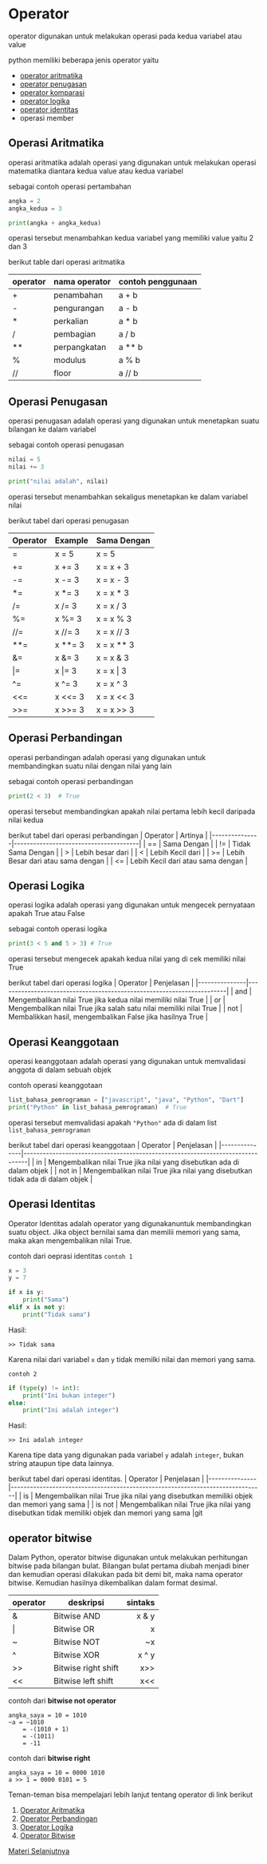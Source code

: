 # Operator

operator digunakan untuk melakukan operasi pada kedua variabel atau value

python memiliki beberapa jenis operator yaitu

- [operator aritmatika](operator_aritmatika.py)
- [operator penugasan](operator_penugasan.py)
- [operator komparasi](operator_perbandingan.py)
- [operator logika](operator_logika.py)
- [operator identitas](operator_identitas.py)
- operasi member


## Operasi Aritmatika
operasi aritmatika adalah operasi yang digunakan untuk melakukan operasi matematika diantara kedua value atau kedua variabel

sebagai contoh operasi pertambahan
```python
angka = 2
angka_kedua = 3

print(angka + angka_kedua)
```
operasi tersebut menambahkan kedua variabel yang memiliki value yaitu 2 dan 3

berikut table dari operasi aritmatika

| operator | nama operator | contoh penggunaan |
|----------|---------------|-------------------|
| +        | penambahan    | a + b             |
| -        | pengurangan   | a - b             |
| *        | perkalian     | a * b             |
| /        | pembagian     | a / b             |
| **       | perpangkatan  | a ** b            |
| %        | modulus       | a % b             |
| //       | floor         | a // b            |

## Operasi Penugasan
operasi penugasan adalah operasi yang digunakan untuk menetapkan suatu bilangan ke dalam variabel

sebagai contoh operasi penugasan
```python
nilai = 5
nilai += 3

print("nilai adalah", nilai)
```
operasi tersebut menambahkan sekaligus menetapkan ke dalam variabel nilai

berikut tabel dari operasi penugasan

|   Operator    |   Example     |  Sama Dengan  |
|---------------|---------------|---------------|
|     =         |   x = 5       |   x = 5       |
|     +=        |   x += 3      |   x = x + 3   |
|     -=        |   x -= 3      |   x = x - 3   |
|     *=        |   x *= 3      |   x = x * 3   |
|     /=        |   x /= 3      |   x = x / 3   |
|     %=        |   x %= 3      |   x = x % 3   |
|     //=       |   x //= 3     |   x = x // 3  |
|     **=       |   x **= 3     |   x = x ** 3  |
|     &=        |   x &= 3      |   x = x & 3   |
|     &#124;=        |   x &#124;= 3      |   x = x &#124; 3   |
|     ^=        |   x ^= 3      |   x = x ^ 3   |
|     <<=       |   x <<= 3     |   x = x << 3  |
|     >>=       |   x >>= 3     |   x = x >> 3  |


## Operasi Perbandingan
operasi perbandingan adalah operasi yang digunakan untuk membandingkan suatu nilai dengan nilai yang lain

sebagai contoh operasi perbandingan
```python
print(2 < 3)  # True
```

operasi tersebut membandingkan apakah nilai pertama lebih kecil daripada nilai kedua

berikut tabel dari operasi perbandingan
|   Operator    |                Artinya                |
|---------------|---------------------------------------|
|      ==       |              Sama Dengan              |
|      !=       |           Tidak Sama Dengan           |
|      >        |           Lebih besar dari            |
|      <        |           Lebih Kecil dari            |
|      >=       |    Lebih Besar dari atau sama dengan  |
|      <=       |    Lebih Kecil dari atau sama dengan  |

## Operasi Logika
operasi logika adalah operasi yang digunakan untuk mengecek pernyataan apakah True atau False

sebagai contoh operasi logika
```python
print(3 < 5 and 5 > 3) # True
```

operasi tersebut mengecek apakah kedua nilai yang di cek memiliki nilai True

berikut tabel dari operasi logika
|   Operator    |                         Penjelasan                                    |
|---------------|-----------------------------------------------------------------------|
|     and       | Mengembalikan nilai True jika kedua nilai memiliki nilai True         |
|     or        | Mengembalikan nilai True jika salah satu nilai memiliki nilai True    |
|     not       | Membalikkan hasil, mengembalikan False jika hasilnya True             |


## Operasi Keanggotaan
operasi keanggotaan adalah operasi yang digunakan untuk memvalidasi anggota di dalam sebuah objek

contoh operasi keanggotaan
```python
list_bahasa_pemrograman = ["javascript", "java", "Python", "Dart"]
print("Python" in list_bahasa_pemrograman)  # True
```

operasi tersebut memvalidasi apakah `"Python"` ada di dalam list `list_bahasa_pemrograman`

berikut tabel dari operasi keanggotaan
|   Operator    |                      Penjelasan                                               |
|---------------|-------------------------------------------------------------------------------|
|      in       | Mengembalikan nilai True jika nilai yang disebutkan ada di dalam objek        |
|    not in     | Mengembalikan nilai True jika nilai yang disebutkan tidak ada di dalam objek  |

## Operasi Identitas
Operator Identitas adalah operator yang digunakanuntuk membandingkan suatu object. Jika object bernilai sama dan memilii memori yang sama, maka akan mengembalikan nilai True.

contoh dari oeprasi identitas
`contoh 1`
```python
x = 3
y = 7

if x is y:
    print("Sama")
elif x is not y:
    print("Tidak sama")
```
Hasil:
```
>> Tidak sama
```
Karena nilai dari variabel `x` dan `y` tidak memilki nilai dan memori yang sama.

`contoh 2`
```python
if (type(y) != int):
    print("Ini bukan integer")
else:
    print("Ini adalah integer")
```
Hasil:
```
>> Ini adalah integer
```
Karena tipe data yang digunakan pada variabel `y` adalah `integer`, bukan string ataupun tipe data lainnya.

berikut tabel dari operasi identitas.
|   Operator    |                      Penjelasan                                               |
|---------------|-------------------------------------------------------------------------------|
|      is       | Mengembalikan nilai True jika nilai yang disebutkan memiliki objek dan memori yang sama        |
|    is not     | Mengembalikan nilai True jika nilai yang disebutkan tidak memiliki objek dan memori yang sama  |git


## operator bitwise

Dalam Python, operator bitwise digunakan untuk melakukan perhitungan bitwise pada bilangan bulat. Bilangan bulat pertama diubah menjadi biner dan kemudian operasi dilakukan pada bit demi bit, maka nama operator bitwise. Kemudian hasilnya dikembalikan dalam format desimal.

| operator |      deskripsi      | sintaks |
|:--       |---------------------| --:     |
|&        | Bitwise AND         | x & y   |
|\|       | Bitwise OR          | x | y   |
|~        | Bitwise NOT         | ~x      |
|^        | Bitwise XOR         | x ^ y   |
|>>       | Bitwise right shift | x>>     |
|<<       | Bitwise left shift  | x<<     |


contoh dari **bitwise not operator**
```
angka_saya = 10 = 1010
~a = ~1010
    = -(1010 + 1)
    = -(1011)
    = -11
```

contoh dari **bitwise right**
```
angka_saya = 10 = 0000 1010
a >> 1 = 0000 0101 = 5
```
Teman-teman bisa mempelajari lebih lanjut tentang operator di link berikut
1. [Operator Aritmatika](https://www.youtube.com/watch?v=gxmTFXfrMzk&list=PLZS-MHyEIRo59lUBwU-XHH7Ymmb04ffOY&index=5)
2. [Operator Perbandingan](https://www.youtube.com/watch?v=Kv_lDWq8kCc&list=PLZS-MHyEIRo59lUBwU-XHH7Ymmb04ffOY&index=11)
3. [Operator Logika](https://www.youtube.com/watch?v=Sl7zqPpC2VI&list=PLZS-MHyEIRo59lUBwU-XHH7Ymmb04ffOY&index=12)
4. [Operator Bitwise](https://www.youtube.com/watch?v=-VrqfCGwr88&list=PLZS-MHyEIRo59lUBwU-XHH7Ymmb04ffOY&index=14)

[Materi Selanjutnya](../05_string)